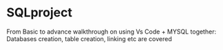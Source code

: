 # SQLproject
From Basic to advance walkthrough on using Vs Code + MYSQL together: Databases creation, table creation, linking etc are covered
